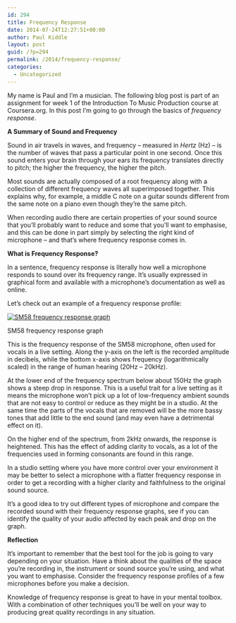 ```yaml
---
id: 294
title: Frequency Response
date: 2014-07-24T12:27:51+00:00
author: Paul Kiddle
layout: post
guid: /?p=294
permalink: /2014/frequency-response/
categories:
  - Uncategorized
---
```

My name is Paul and I&#8217;m a musician. The following blog post is part of an assignment for week 1 of the Introduction To Music Production course at Coursera.org. In this post I&#8217;m going to go through the basics of _frequency response_.

**A Summary of Sound and Frequency**

Sound in air travels in waves, and frequency &#8211; measured in _Hertz_ (Hz) &#8211; is the number of waves that pass a particular point in one second. Once this sound enters your brain through your ears its frequency translates directly to pitch; the higher the frequency, the higher the pitch.

Most sounds are actually composed of a root frequency along with a collection of different frequency waves all superimposed together. This explains why, for example, a middle C note on a guitar sounds different from the same note on a piano even though they&#8217;re the same pitch.

When recording audio there are certain properties of your sound source that you&#8217;ll probably want to reduce and some that you&#8217;ll want to emphasise, and this can be done in part simply by selecting the right kind of microphone &#8211; and that&#8217;s where frequency response comes in.

**What is Frequency Response?**

In a sentence, frequency response is literally how well a microphone responds to sound over its frequency range. It&#8217;s usually expressed in graphical form and available with a microphone&#8217;s documentation as well as online.

Let&#8217;s check out an example of a frequency response profile:

<div id="attachment_296" class="wp-caption aligncenter" style="width: 476px">
  <a href="/wp-content/uploads/2014/07/sm58.png"><img class="wp-image-296 size-full" src="/wp-content/uploads/2014/07/sm58.png" alt="SM58 frequency response graph" width="476" height="159" srcset="/wp-content/uploads/2014/07/sm58.png 476w, /wp-content/uploads/2014/07/sm58-300x100.png 300w" sizes="(max-width: 476px) 100vw, 476px" /></a>
  
  <p class="wp-caption-text">
    SM58 frequency response graph
  </p>
</div>

This is the frequency response of the SM58 microphone, often used for vocals in a live setting. Along the y-axis on the left is the recorded amplitude in decibels, while the bottom x-axis shows frequency (logarithmically scaled) in the range of human hearing (20Hz &#8211; 20kHz).

At the lower end of the frequency spectrum below about 150Hz the graph shows a steep drop in response. This is a useful trait for a live setting as it means the microphone won&#8217;t pick up a lot of low-frequency ambient sounds that are not easy to control or reduce as they might be in a studio. At the same time the parts of the vocals that are removed will be the more bassy tones that add little to the end sound (and may even have a detrimental effect on it).

On the higher end of the spectrum, from 2kHz onwards, the response is heightened. This has the effect of adding clarity to vocals, as a lot of the frequencies used in forming consonants are found in this range.

In a studio setting where you have more control over your environment it may be better to select a microphone with a flatter frequency response in order to get a recording with a higher clarity and faithfulness to the original sound source.

It&#8217;s a good idea to try out different types of microphone and compare the recorded sound with their frequency response graphs, see if you can identify the quality of your audio affected by each peak and drop on the graph.

**Reflection**

It&#8217;s important to remember that the best tool for the job is going to vary depending on your situation. Have a think about the qualities of the space you&#8217;re recording in, the instrument or sound source you&#8217;re using, and what you want to emphasise. Consider the frequency response profiles of a few microphones before you make a decision.

Knowledge of frequency response is great to have in your mental toolbox. With a combination of other techniques you&#8217;ll be well on your way to producing great quality recordings in any situation.